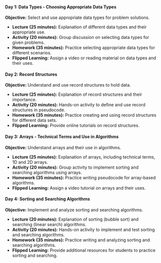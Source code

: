 #### **Day 1: Data Types - Choosing Appropriate Data Types**
**Objective:** Select and use appropriate data types for problem solutions.
- **Lecture (25 minutes):** Explanation of different data types and their appropriate use.
- **Activity (20 minutes):** Group discussion on selecting data types for given problems.
- **Homework (35 minutes):** Practice selecting appropriate data types for different scenarios.
- **Flipped Learning:** Assign a video or reading material on data types and their uses.

#### **Day 2: Record Structures**
**Objective:** Understand and use record structures to hold data.
- **Lecture (25 minutes):** Explanation of record structures and their importance.
- **Activity (20 minutes):** Hands-on activity to define and use record structures in pseudocode.
- **Homework (35 minutes):** Practice creating and using record structures for different data sets.
- **Flipped Learning:** Provide online tutorials on record structures.

#### **Day 3: Arrays - Technical Terms and Use in Algorithms**
**Objective:** Understand arrays and their use in algorithms.
- **Lecture (25 minutes):** Explanation of arrays, including technical terms, 1D and 2D arrays.
- **Activity (20 minutes):** Group activity to implement sorting and searching algorithms using arrays.
- **Homework (35 minutes):** Practice writing pseudocode for array-based algorithms.
- **Flipped Learning:** Assign a video tutorial on arrays and their uses.

#### **Day 4: Sorting and Searching Algorithms**
**Objective:** Implement and analyze sorting and searching algorithms.
- **Lecture (20 minutes):** Explanation of sorting (bubble sort) and searching (linear search) algorithms.
- **Activity (20 minutes):** Hands-on activity to implement and test sorting and searching algorithms.
- **Homework (35 minutes):** Practice writing and analyzing sorting and searching algorithms.
- **Flipped Learning:** Provide additional resources for students to practice sorting and searching.

